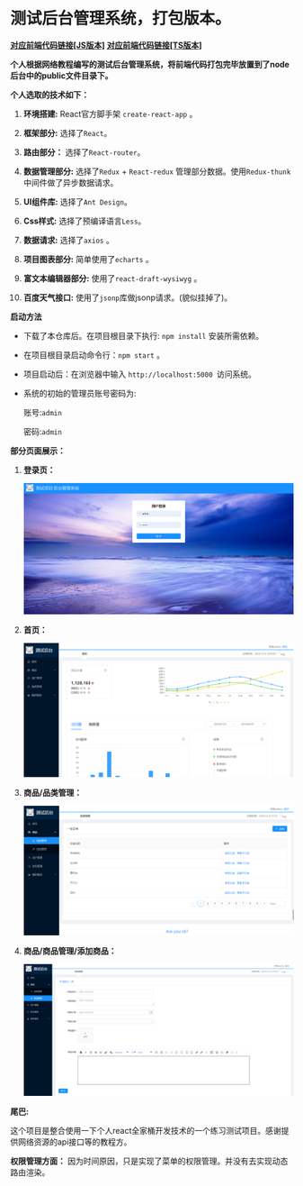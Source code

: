 # 测试后台管理系统，打包版本。

[**对应前端代码链接[JS版本]**](https://github.com/lmxyjy/admin_client)
[**对应前端代码链接[TS版本]**](https://github.com/lmxyjy/admin_client_ts)

**个人根据网络教程编写的测试后台管理系统，将前端代码打包完毕放置到了node后台中的public文件目录下。**

**个人选取的技术如下：**

1. **环境搭建:** React官方脚手架 `create-react-app` 。

2. **框架部分:** 选择了`React`。

3. **路由部分：** 选择了`React-router`。

4. **数据管理部分:** 选择了`Redux` + `React-redux` 管理部分数据。使用`Redux-thunk`中间件做了异步数据请求。

5. **UI组件库:** 选择了`Ant Design`。

6. **Css样式:** 选择了预编译语言`Less`。

7. **数据请求:** 选择了`axios` 。

8. **项目图表部分:** 简单使用了`echarts` 。
   
9.  **富文本编辑器部分:** 使用了`react-draft-wysiwyg` 。

10. **百度天气接口:** 使用了`jsonp`库做jsonp请求。(貌似挂掉了)。


**启动方法**

- 下载了本仓库后。在项目根目录下执行: `npm install` 安装所需依赖。
- 在项目根目录启动命令行：`npm start` 。
- 项目启动后：在浏览器中输入 `http://localhost:5000
`访问系统。
- 系统的初始的管理员账号密码为: 

    账号:`admin` 
    
    密码:`admin`

**部分页面展示：**
  
1. **登录页：**

    ![登陆页面](./github-images/login.png)

2. **首页：**

    ![首页](./github-images/index.png)

3. **商品/品类管理：**

    ![首页](./github-images/categorys.png)

4. **商品/商品管理/添加商品：**

    ![首页](./github-images/add.png)

**尾巴:**

这个项目是整合使用一下个人react全家桶开发技术的一个练习测试项目。感谢提供网络资源的api接口等的教程方。

**权限管理方面：** 因为时间原因，只是实现了菜单的权限管理。并没有去实现动态路由渲染。


